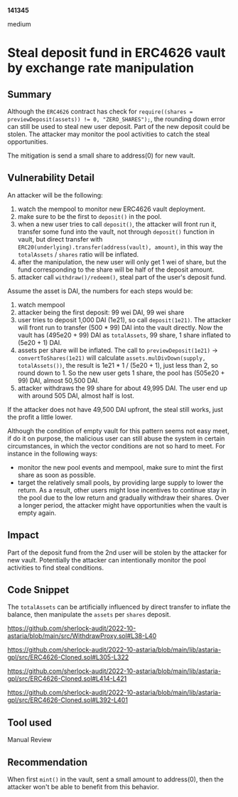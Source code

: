 __141345__

medium

# Steal deposit fund in ERC4626 vault by exchange rate manipulation

## Summary

Although the `ERC4626` contract has check for `require((shares = previewDeposit(assets)) != 0, "ZERO_SHARES");`, the rounding down error can still be used to steal new user deposit. Part of the new deposit could be stolen. The attacker may monitor the pool activities to catch the steal opportunities.

The mitigation is send a small share to address(0) for new vault.


## Vulnerability Detail

An attacker will be the following:
1. watch the mempool to monitor new ERC4626 vault deployment.
2. make sure to be the first to `deposit()` in the pool.
3. when a new user tries to call `deposit()`, the attacker will front run it, transfer some fund into the vault, not through `deposit()` function in vault, but direct transfer with `ERC20(underlying).transfer(address(vault), amount)`, in this way the `totalAssets` / `shares` ratio will be inflated. 
4. after the manipulation, the new user will only get 1 wei of share, but the fund corresponding to the share will be half of the deposit amount.
5. attacker call `withdraw()/redeem()`, steal part of the user's deposit fund.

Assume the asset is DAI, the numbers for each steps would be:
1. watch mempool
2. attacker being the first deposit: 99 wei DAI, 99 wei share
3. user tries to deposit 1,000 DAI (1e21), so call `deposit(1e21)`. The attacker will front run to transfer (500 * 99) DAI into the vault directly. Now the vault has (495e20 + 99) DAI as `totalAssets`, 99 share, 1 share inflated to (5e20 + 1) DAI.
4. assets per share will be inflated.
The call to `previewDeposit(1e21)` -> `convertToShares(1e21)` will calculate `assets.mulDivDown(supply, totalAssets())`, the result is 1e21 * 1 / (5e20 + 1), just less than 2, so round down to 1. So
the new user gets 1 share, the pool has (505e20 + 99) DAI, almost 50,500 DAI.
5. attacker withdraws the 99 share for about 49,995 DAI. The user end up with around 505 DAI, almost half is lost.

If the attacker does not have 49,500 DAI upfront, the steal still works, just the profit a little lower.

Although the condition of empty vault for this pattern seems not easy meet, if do it on purpose, the malicious user can still abuse the system in certain circumstances, in which the vector conditions are not so hard to meet. For instance in the following ways:
- monitor the new pool events and mempool, make sure to mint the first share as soon as possible.
- target the relatively small pools, by providing large supply to lower the return. As a result, other users might lose incentives to continue stay in the pool due to the low return and gradually withdraw their shares. Over a longer period, the attacker might have opportunities when the vault is empty again.

## Impact

Part of the deposit fund from the 2nd user will be stolen by the attacker for new vault. Potentially the attacker can intentionally monitor the pool activities to find steal conditions.


## Code Snippet

The `totalAssets` can be artificially influenced by direct transfer to inflate the balance, then manipulate the `assets` per `shares` deposit.

https://github.com/sherlock-audit/2022-10-astaria/blob/main/src/WithdrawProxy.sol#L38-L40


https://github.com/sherlock-audit/2022-10-astaria/blob/main/lib/astaria-gpl/src/ERC4626-Cloned.sol#L305-L322

https://github.com/sherlock-audit/2022-10-astaria/blob/main/lib/astaria-gpl/src/ERC4626-Cloned.sol#L414-L421

https://github.com/sherlock-audit/2022-10-astaria/blob/main/lib/astaria-gpl/src/ERC4626-Cloned.sol#L392-L401


## Tool used

Manual Review

## Recommendation

When first `mint()` in the vault, sent a small amount to address(0), then the attacker won't be able to benefit from this behavior. 

